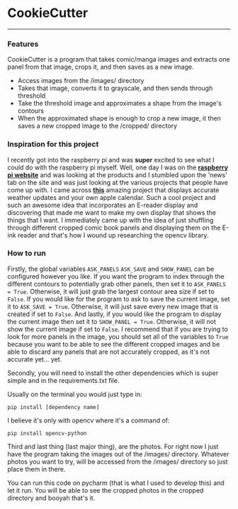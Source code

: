 # CookieCutter

___

### **Features**

CookieCutter is a program that takes comic/manga images and extracts one panel from that image, crops it, and then saves
as a new image.

* Access images from the /images/ directory
* Takes that image, converts it to grayscale, and then sends through threshold
* Take the threshold image and approximates a shape from the image's contours
* When the approximated shape is enough to crop a new image, it then saves a new cropped image to the /cropped/
  directory

### **Inspiration for this project**

I recently got into the raspberry pi and was **super** excited to see what I could do with the raspberry pi myself.
Well, one day I was on the [**raspberry pi website**](https://www.raspberrypi.com) and was looking at the products and I
stumbled upon the 'news' tab on the site and was just looking at the various projects that people have come up with. I
came across [**this**](https://www.raspberrypi.com/news/systemsix-a-love-letter-letter-to-old-macs-for-your-desk/)
amazing project that displays accurate weather updates and your own apple calendar. Such a cool project and such an
awesome idea that incorporates an E-reader display and discovering that made me want to make my own display that shows
the things that I want. I immediately came up with the idea of just shuffling through different cropped comic book
panels and displaying them on the E-ink reader and that's how I wound up researching the opencv library.

### **How to run**

Firstly, the global variables ```ASK_PANELS``` ```ASK_SAVE``` and ```SHOW_PANEL``` can be configured however you like.
If you want the program to index through the different contours to potentially grab other panels, then set it to
```ASK_PANELS = True```. Otherwise, it will just grab the largest contour area size if set to ```False```. If you would
like for the program to ask to save the current image, set it to ```ASK_SAVE = True```. Otherwise, it will just save
every new image that is created if set to ```False```. And lastly, if you would like the program to display the current
image then set it to ```SHOW_PANEL = True```. Otherwise, it will not show the current image if set to ```False```. I
recommend that if you are trying to look for more panels in the image, you should set all of the variables to ```True```
because you want to be able to see the different cropped images and be able to discard any panels that are not
accurately cropped, as it's not accurate yet... yet.

Secondly, you will need to install the other dependencies which is super simple and in the requirements.txt file.

Usually on the terminal you would just type in:

    pip install [dependency name]

I believe it's only with opencv where it's a command of:

    pip install opencv-python

Third and last thing (last major thing), are the photos. For right now I just have the program taking the images out of
the /images/ directory. Whatever photos you want to try, will be accessed from the /images/ directory so just place them
in there.

You can run this code on pycharm (that is what I used to develop this) and let it run. You will be able to see the
cropped photos in the cropped directory and booyah that's it.
